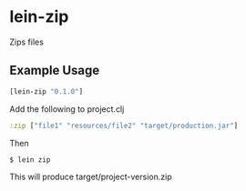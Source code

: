 # lein-zip

Zips files

## Example Usage

```clojure
[lein-zip "0.1.0"]
```

Add the following to project.clj

```clojure
:zip ["file1" "resources/file2" "target/production.jar"]
```

Then

    $ lein zip

This will produce target/project-version.zip
